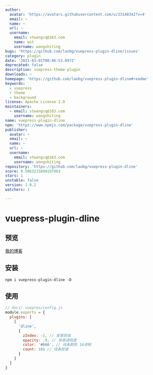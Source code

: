 ```yaml
---
author:
  avatar: 'https://avatars.githubusercontent.com/u/23148342?v=4'
  email: ~
  name: ~
  url: ~
  username:
    email: stwangcq@163.com
    name: wst
    username: wangshiting
bugs: 'https://github.com/laobg/vuepress-plugin-dline/issues'
category: plugin
date: '2021-03-01T08:46:53.097Z'
deprecated: false
description: vuepress-theme-plugin
downloads: ~
homepage: 'https://github.com/laobg/vuepress-plugin-dline#readme'
keywords:
  - vuepress
  - theme
  - background
license: Apache License 2.0
maintainers:
  - email: stwangcq@163.com
    username: wangshiting
name: vuepress-plugin-dline
npm: 'https://www.npmjs.com/package/vuepress-plugin-dline'
publisher:
  avatar: ~
  email: ~
  name: ~
  url: ~
  username:
    email: stwangcq@163.com
    username: wangshiting
repository: 'https://github.com/laobg/vuepress-plugin-dline'
score: 0.5063215899197963
stars: 1
unstable: false
version: 1.0.2
watchers: 1

---
```


# vuepress-plugin-dline
## 预览
[我的博客](https://www.wstee.com)
## 安装
``npm i vuepress-plugin-dline -D``
## 使用
```js
// docs/.vuepres/config.js
module.exports = {
  plugins: [
    [
      'dline',
      {
        zIndex: -1, // 背景层级
        opacity: .9, // 背景透明度
        color: '#666', // 线条颜色 16进制
        count: 166 // 线条密度
      }
    ]
  ]
}

```
